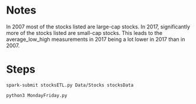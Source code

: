 # Notes
In 2007 most of the stocks listed are large-cap stocks. In 2017, significantly more of the stocks listed are small-cap stocks. This leads to the average_low_high measurements in 2017 being a lot lower in 2017 than in 2007.

# Steps
`spark-submit stocksETL.py Data/Stocks stocksData`

`python3 MondayFriday.py`